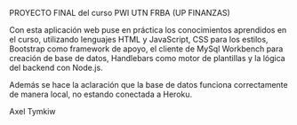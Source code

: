 PROYECTO FINAL del curso PWI UTN FRBA 
(UP FINANZAS)

Con esta aplicación web puse en práctica los conocimientos aprendidos en el curso, utilizando lenguajes HTML y JavaScript, CSS para los estilos, Bootstrap como framework de apoyo, el cliente de MySql Workbench para creación de base de datos, Handlebars como motor de plantillas y la lógica del backend con Node.js.

Además se hace la aclaración que la base de datos funciona correctamente de manera local, no estando conectada a Heroku.

Axel Tymkiw
